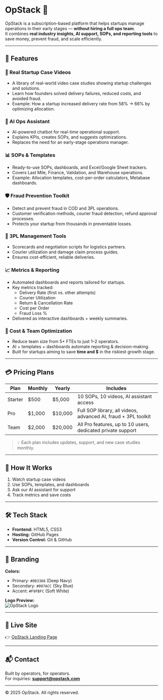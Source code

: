 # OpStack 🚀

OpStack is a subscription-based platform that helps startups manage operations in their early stages — **without hiring a full ops team**.  
It combines **real industry insights, AI support, SOPs, and reporting tools** to save money, prevent fraud, and scale efficiently.

---

## 🌟 Features

### 🎥 Real Startup Case Videos
- A library of real-world video case studies showing startup challenges and solutions.
- Learn how founders solved delivery failures, reduced costs, and avoided fraud.
- Example: How a startup increased delivery rate from 58% → 66% by optimizing allocation.

### 🤖 AI Ops Assistant
- AI-powered chatbot for real-time operational support.
- Explains KPIs, creates SOPs, and suggests optimizations.
- Replaces the need for an early-stage operations manager.

### 📊 SOPs & Templates
- Ready-to-use SOPs, dashboards, and Excel/Google Sheet trackers.
- Covers Last Mile, Finance, Validation, and Warehouse operations.
- Example: Allocation templates, cost-per-order calculators, Metabase dashboards.

### 🛡️ Fraud Prevention Toolkit
- Detect and prevent fraud in COD and 3PL operations.
- Customer verification methods, courier fraud detection, refund approval processes.
- Protects your startup from thousands in preventable losses.

### 🚚 3PL Management Tools
- Scorecards and negotiation scripts for logistics partners.
- Courier utilization and damage claim process guides.
- Ensures cost-efficient, reliable deliveries.

### 📈 Metrics & Reporting
- Automated dashboards and reports tailored for startups.
- Key metrics tracked:
  - Delivery Rate (first vs. other attempts)
  - Courier Utilization
  - Return & Cancellation Rate
  - Cost per Order
  - Fraud Loss %
- Delivered as interactive dashboards + weekly summaries.

### 🔐 Cost & Team Optimization
- Reduce team size from 5+ FTEs to just 1–2 operators.
- AI + templates + dashboards automate reporting & decision-making.
- Built for startups aiming to save **time and $** in the riskiest growth stage.

---

## 💳 Pricing Plans

| Plan   | Monthly  | Yearly   | Includes |
|--------|----------|----------|----------|
| Starter | $500    | $5,000   | 10 SOPs, 10 videos, AI assistant access |
| Pro     | $1,000  | $10,000  | Full SOP library, all videos, advanced AI, fraud + 3PL toolkit |
| Team    | $2,000  | $20,000  | All Pro features, up to 10 users, dedicated private support |

> 💡 Each plan includes updates, support, and new case studies monthly.

---

## 📌 How It Works

1. Watch startup case videos  
2. Use SOPs, templates, and dashboards  
3. Ask our AI assistant for support  
4. Track metrics and save costs  

---

## 🛠️ Tech Stack

- **Frontend:** HTML5, CSS3  
- **Hosting:** GitHub Pages  
- **Version Control:** Git & GitHub  

---

## 🎨 Branding

**Colors:**  
- Primary: `#003366` (Deep Navy)  
- Secondary: `#007ACC` (Sky Blue)  
- Accent: `#F9FBFC` (Soft White)  

**Logo Preview:**  
![OpStack Logo](https://via.placeholder.com/200x60.png?text=OpStack+Logo)  

---

## 🔗 Live Site

👉 [OpStack Landing Page](https://alaaFakhry22.github.io/Ops/)

---

## 📬 Contact

Built by operators, for operators.  
For inquiries: **support@opstack.com**

---

© 2025 OpStack. All rights reserved.
